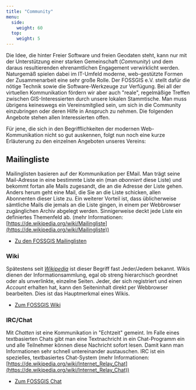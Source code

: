 ```yaml
---
title: "Community"
menu:
  side:
    weight: 60
  top:
    weight: 5
---
```


Die Idee, die hinter Freier Software und freien Geodaten steht, kann nur mit der Unterstützung einer starken Gemeinschaft (_Community_) und dem daraus resultierenden ehrenamtlichen Engagement verwirklicht werden. Naturgemäß spielen dabei im IT-Umfeld moderne, web-gestützte Formen der Zusammenarbeit eine sehr große Rolle. Der FOSSGIS e.V. stellt dafür die nötige Technik sowie die Software-Werkzeuge zur Verfügung. Bei all der virtuellen Kommunikation fördern wir aber auch "reale", regelmäßige Treffen zwischen GIS-Interessierten durch unsere lokalen Stammtische. Man muss übrigens keineswegs ein Vereinsmitglied sein, um sich in die Community einzubringen oder deren Hilfe in Anspruch zu nehmen. Die folgenden Angebote stehen allen Interessierten offen.

Für jene, die sich in den Begrifflichkeiten der modernen Web-Kommunikation nicht so gut auskennen, folgt nun noch eine kurze Erläuterung zu den einzelnen Angeboten unseres Vereins:

## Mailingliste

Mailinglisten basieren auf der Kommunikation per EMail. Man trägt seine Mail-Adresse in eine bestimmte Liste ein (man _abonniert_ diese Liste) und bekommt fortan alle Mails zugesandt, die an die Adresse der Liste gehen. Anders herum geht eine Mail, die Sie an die Liste schicken, allen Abonnenten dieser Liste zu. Ein weiterer Vorteil ist, dass üblicherweise sämtliche Mails die jemals an die Liste gingen, in einem per Webbrowser zugänglichen Archiv abgelegt werden. Sinnigerweise deckt jede Liste ein definiertes Themenfeld ab. (mehr Informationen: [https://de.wikipedia.org/wiki/Mailingliste](https://de.wikipedia.org/wiki/Mailingliste))

* [Zu den FOSSGIS Mailinglisten](/community/mailinglisten/)

### Wiki

Spätestens seit [_Wikipedia_](https://www.wikipedia.de) ist dieser Begriff fast Jeder/Jedem bekannt. Wikis dienen der Informationsammlung, egal ob streng hierarchisch geordnet oder als unverlinkte, einzelne Seiten. Jeder, der sich registriert und einen _Account_ erhalten hat, kann den Seiteninhalt direkt per Webbrowser bearbeiten. Dies ist das Hauptmerkmal eines Wikis.

* [Zum FOSSGIS Wiki](https://www.fossgis.de/wiki)

### IRC/Chat

Mit _Chatten_ ist eine Kommunikation in "Echtzeit" gemeint. Im Falle eines textbasierten Chats gibt man eine Textnachricht in ein Chat-Programm ein und alle Teilnehmer können diese Nachricht sofort lesen. Damit kann man Informationen sehr schnell untereinander austauschen. IRC ist ein spezielles, textbasiertes Chat-System (mehr Informationen: [https://de.wikipedia.org/wiki/Internet_Relay_Chat](https://de.wikipedia.org/wiki/Internet_Relay_Chat))

* [Zum FOSSGIS Chat](/community/irc/)
